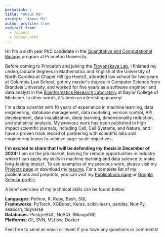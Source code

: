 ```yaml
---
permalink: /
title: "About Me"
excerpt: "About Me"
author_profile: true
redirect_from: 
  - /about/
  - /about.html
---
```


Hi! I'm a sixth year PhD candidate in the [Quantitative and Computational Biology](https://lsi.princeton.edu/qcbgraduate) program at Princeton University. 

Before coming to Princeton and joining the [Troyanskaya Lab](https://function.princeton.edu/), I finished my undergraduate degrees in Mathematics and English at the University of North Carolina at Chapel Hill (go Heels!), attended law school for two years at Columbia Law School, got my master's degree in Computer Science from Brandeis University, and worked for five years as a software engineer and data analyst in the [Bioinformatics Research Laboratory](http://genboree.org/site/bioinformatics_research_laboratory) at Baylor College of Medicine. In other words, it's been an interesting journey!

I'm a data scientist with 10 years of experience in machine learning, data engineering, database management, data modeling, version control, API development, data visualization, deep learning, dimensionality reduction, and statistical analysis. My previous work has been published in high impact scientific journals, including Cell, Cell Systems, and Nature, and I have a proven track record of partnering with scientific labs and engineering teams to achieve large-scale objectives.

**I'm excited to share that I will be defending my thesis in December of 2024!** I am on the job market, looking for remote opportunities in industry where I can apply my skills in machine learning and data science to make long-lasting impact. To see examples of my previous work, please visit my [Projects page](https://williamthistle.github.io/projects/) or download my [resume](https://williamthistle.github.io/files/Thistlethwaite_William_Resume.pdf). For a complete list of my publications and preprints, you can visit my [Publications page](https://williamthistle.github.io/publications/) or [Google Scholar profile](https://scholar.google.com/citations?user=7cG7u7UAAAAJ&hl=en).

A brief overview of my technical skills can be found below:

**Languages**: Python, R, Ruby, Bash, SQL  
**Frameworks**: PyTorch, XGBoost, Keras, scikit-learn, pandas, NumPy, seaborn, tidyverse  
**Databases**: PostgreSQL, NoSQL (MongoDB)  
**Platforms**: Git, SVN, MLflow, Docker  

Feel free to send an email or tweet if you have any questions or comments!
